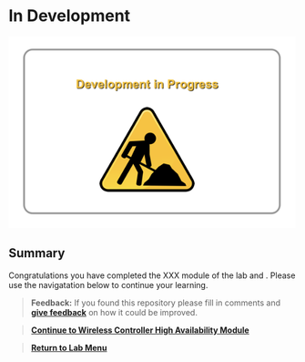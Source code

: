 # In Development

![json](./images/underconstruction.png?raw=true "Import JSON")

## Summary

Congratulations you have completed the XXX module of the lab and . Please use the navigatation below to continue your learning.

> **Feedback:** If you found this repository please fill in comments and [**give feedback**](https://app.smartsheet.com/b/form/f75ce15c2053435283a025b1872257fe) on how it could be improved.

> [**Continue to Wireless Controller High Availability Module**](../LAB-J-Wireless-Automation/module7-controllerha.md)

> [**Return to Lab Menu**](./README.md)